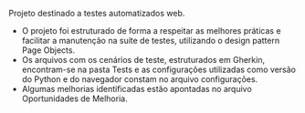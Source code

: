 Projeto destinado a testes automatizados web.
- O projeto foi estruturado de forma a respeitar as melhores práticas e facilitar a manutenção na suíte de testes, utilizando o design pattern Page Objects.
- Os arquivos com os cenários de teste, estruturados em Gherkin, encontram-se na pasta Tests e as configurações utilizadas como versão do Python e do navegador constam no arquivo configurações.
- Algumas melhorias identificadas estão apontadas no arquivo Oportunidades de Melhoria.
